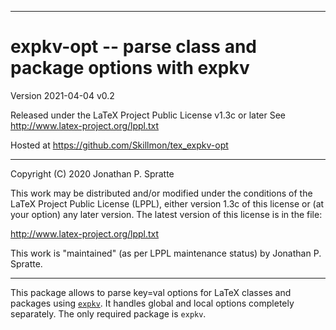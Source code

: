 -------------------------------------------------------------------------------
# expkv-opt -- parse class and package options with expkv

Version 2021-04-04 v0.2

Released under the LaTeX Project Public License v1.3c or later
See http://www.latex-project.org/lppl.txt

Hosted at https://github.com/Skillmon/tex_expkv-opt

-------------------------------------------------------------------------------

Copyright (C) 2020 Jonathan P. Spratte

This  work may be  distributed and/or  modified under  the conditions  of the
LaTeX Project Public License (LPPL),  either version 1.3c  of this license or
(at your option) any later version.  The latest version of this license is in
the file:

  http://www.latex-project.org/lppl.txt

This work is "maintained" (as per LPPL maintenance status) by
  Jonathan P. Spratte.

-------------------------------------------------------------------------------

This package allows to parse key=val options for LaTeX classes and packages
using [`expkv`](https://github.com/Skillmon/tex_expkv). It handles global and
local options completely separately. The only required package is `expkv`.

